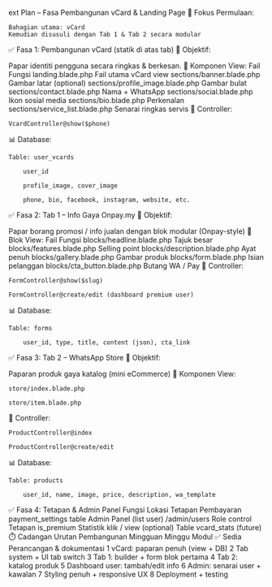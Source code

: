 ext Plan – Fasa Pembangunan vCard & Landing Page
🎯 Fokus Permulaan:

    Bahagian utama: vCard
    Kemudian disusuli dengan Tab 1 & Tab 2 secara modular

✅ Fasa 1: Pembangunan vCard (statik di atas tab)
🔧 Objektif:

Papar identiti pengguna secara ringkas & berkesan.
📂 Komponen View:
Fail	Fungsi
landing.blade.php	Fail utama vCard view
sections/banner.blade.php	Gambar latar (optional)
sections/profile_image.blade.php	Gambar bulat
sections/contact.blade.php	Nama + WhatsApp
sections/social.blade.php	Ikon sosial media
sections/bio.blade.php	Perkenalan
sections/service_list.blade.php	Senarai ringkas servis
📁 Controller:

    VcardController@show($phone)

📊 Database:

    Table: user_vcards

        user_id

        profile_image, cover_image

        phone, bio, facebook, instagram, website, etc.

✅ Fasa 2: Tab 1 – Info Gaya Onpay.my
🔧 Objektif:

Papar borang promosi / info jualan dengan blok modular (Onpay-style)
📂 Blok View:
Fail	Fungsi
blocks/headline.blade.php	Tajuk besar
blocks/features.blade.php	Selling point
blocks/description.blade.php	Ayat penuh
blocks/gallery.blade.php	Gambar produk
blocks/form.blade.php	Isian pelanggan
blocks/cta_button.blade.php	Butang WA / Pay
📁 Controller:

    FormController@show($slug)

    FormController@create/edit (dashboard premium user)

📊 Database:

    Table: forms

        user_id, type, title, content (json), cta_link

✅ Fasa 3: Tab 2 – WhatsApp Store
🔧 Objektif:

Paparan produk gaya katalog (mini eCommerce)
📂 Komponen View:

    store/index.blade.php

    store/item.blade.php

📁 Controller:

    ProductController@index

    ProductController@create/edit

📊 Database:

    Table: products

        user_id, name, image, price, description, wa_template

✅ Fasa 4: Tetapan & Admin Panel
Fungsi	Lokasi
Tetapan Pembayaran	payment_settings table
Admin Panel (list user)	/admin/users
Role control	Tetapan is_premium
Statistik klik / view (optional)	Table vcard_stats (future)
⏱️ Cadangan Urutan Pembangunan Mingguan
Minggu	Modul
✅ Sedia	Perancangan & dokumentasi
1	vCard: paparan penuh (view + DB)
2	Tab system + UI tab switch
3	Tab 1: builder + form blok pertama
4	Tab 2: katalog produk
5	Dashboard user: tambah/edit info
6	Admin: senarai user + kawalan
7	Styling penuh + responsive UX
8	Deployment + testing